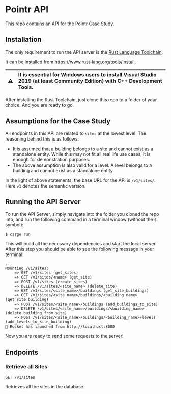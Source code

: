 # Pointr API
This repo contains an API for the Pointr Case Study.

## Installation
The only requirement to run the API server is the [Rust Language Toolchain](https://www.rust-lang.org).

It can be installed from https://www.rust-lang.org/tools/install.

| :warning:        | It is essential for Windows users to install Visual Studio 2019 (at least Community Edition) with C++ Development Tools.       |
|---------------|:------------------------|

After installing the Rust Toolchain, just clone this repo to a folder of your choice. And you are ready to go.

## Assumptions for the Case Study
All endpoints in this API are related to `sites` at the lowest level. The reasoning behind this is as follows:
* It is assumed that a building belongs to a site and cannot exist as a standalone entity. While this may not fit all real life use cases, it is enough for demonstration purposes.
* The above assumption is also valid for a level. A level belongs to a building and cannot exist as a standalone entity.
  
In the light of above statements, the base URL for the API is `/v1/sites/`. Here `v1` denotes the semantic version.

## Running the API Server
To run the API Server, simply navigate into the folder you cloned the repo into, and run the following command in a terminal window (without the `$` symbol):
```
$ cargo run
```

This will build all the necessary dependencies and start the local server. After this step you should be able to see the following message in your terminal:
```
...
Mounting /v1/sites:
    => GET /v1/sites (get_sites)
    => GET /v1/sites/<name> (get_site)
    => POST /v1/sites (create_sites)
    => DELETE /v1/sites/<site_name> (delete_site)
    => GET /v1/sites/<site_name>/buildings (get_site_buildings)
    => GET /v1/sites/<site_name>/buildings/<building_name> (get_site_building)
    => POST /v1/sites/<site_name>/buildings (add_buildings_to_site)
    => DELETE /v1/sites/<site_name>/buildings/<building_name> (delete_building_from_site)
    => POST /v1/sites/<site_name>/buildings/<building_name>/levels (add_levels_to_site_building)
🚀 Rocket has launched from http://localhost:8000
```

Now you are ready to send some requests to the server!

## Endpoints
### Retrieve all Sites
`GET /v1/sites`

Retrieves all the sites in the database.
